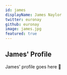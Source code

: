```yaml
---
id: james
displayName: James Naylor
twitter: euronay
github: euronay
image: james.jpg
featured: true
---
```


## James' Profile
James' profile goes here 🍒